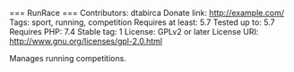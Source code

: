 === RunRace ===
Contributors: dtabirca
Donate link: http://example.com/
Tags: sport, running, competition
Requires at least: 5.7
Tested up to: 5.7
Requires PHP: 7.4
Stable tag: 1
License: GPLv2 or later
License URI: http://www.gnu.org/licenses/gpl-2.0.html
 
Manages running competitions.
